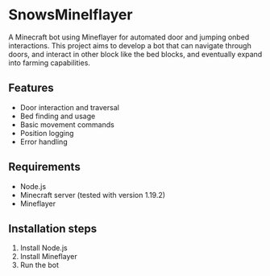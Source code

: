 # SnowsMinelflayer

A Minecraft bot using Mineflayer for automated door and jumping onbed interactions. This project aims to develop a bot that can navigate through doors, and interact in other block like the bed blocks, and eventually expand into farming capabilities.

## Features
- Door interaction and traversal
- Bed finding and usage
- Basic movement commands
- Position logging
- Error handling

## Requirements
- Node.js
- Minecraft server (tested with version 1.19.2)
- Mineflayer

## Installation steps
1. Install Node.js
2. Install Mineflayer
3. Run the bot
